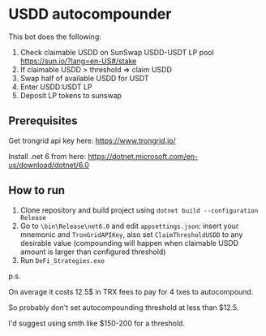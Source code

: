 # USDD autocompounder

This bot does the following: 



1.  Check claimable USDD on SunSwap USDD-USDT LP pool https://sun.io/?lang=en-US#/stake
2. If claimable USDD > threshold => claim USDD
3. Swap half of available USDD for USDT
4. Enter USDD:USDT LP
5. Deposit LP tokens to sunswap



## Prerequisites

Get trongrid api key here: https://www.trongrid.io/

Install .net 6 from here: https://dotnet.microsoft.com/en-us/download/dotnet/6.0



## How to run

1. Clone repository and build project using `dotnet build --configuration Release`
2. Go to `\bin\Release\net6.0` and edit `appsettings.json`: insert your mnemonic and `TronGridAPIKey`, also set `ClaimThresholdUSDD` to any desirable value (compounding will happen when claimable USDD amount is larger than configured threshold)
3. Run `DeFi_Strategies.exe`









p.s.

On average it costs 12.5$ in TRX fees to pay for 4 txes to autocompound. 

So probably don't set autocompounding threshold at less than $12.5. 

I'd suggest using smth like $150-200 for a threshold. 

